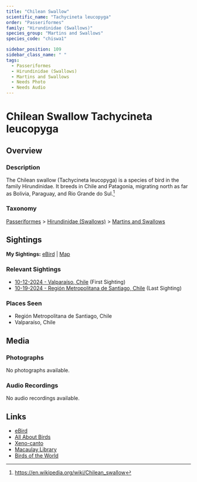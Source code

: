 ```yaml
---
title: "Chilean Swallow"
scientific_name: "Tachycineta leucopyga"
order: "Passeriformes"
family: "Hirundinidae (Swallows)"
species_group: "Martins and Swallows"
species_code: "chiswa1"

sidebar_position: 109
sidebar_class_name: " "
tags: 
  - Passeriformes
  - Hirundinidae (Swallows)
  - Martins and Swallows
  - Needs Photo
  - Needs Audio
---
```


# Chilean Swallow <span className='sci_name'>Tachycineta leucopyga</span>

## Overview

### Description
The Chilean swallow (Tachycineta leucopyga) is a species of bird in the family Hirundinidae. It breeds in Chile and Patagonia, migrating north as far as Bolivia, Paraguay, and Rio Grande do Sul.[^1]

[^1]: https://en.wikipedia.org/wiki/Chilean_swallow

### Taxonomy
[Passeriformes](/tags/passeriformes) > [Hirundinidae (Swallows)](/tags/hirundinidae-swallows) > [Martins and Swallows](/tags/martins-and-swallows)


## Sightings

**My Sightings:** [eBird](https://ebird.org/lifelist?r=world&time=life&spp=chiswa1) | [Map](/map?species_code=chiswa1)

### Relevant Sightings

* [10-12-2024 - Valparaíso, Chile](https://ebird.org/checklist/S198994043) (First Sighting)
* [10-19-2024 - Región Metropolitana de Santiago, Chile](https://ebird.org/checklist/S199524251) (Last Sighting)

### Places Seen

* Región Metropolitana de Santiago, Chile
* Valparaíso, Chile



## Media
### Photographs
No photographs available.

### Audio Recordings
No audio recordings available.

## Links
* [eBird](https://ebird.org/species/chiswa1) 
* [All About Birds](https://www.allaboutbirds.org/guide/chiswa1) 
* [Xeno-canto](https://www.xeno-canto.org/species/tachycineta-leucopyga) 
* [Macaulay Library](https://search.macaulaylibrary.org/catalog?taxonCode=chiswa1&sort=rating_rank_desc)
* [Birds of the World](https://birdsoftheworld.org/bow/species/chiswa1)
